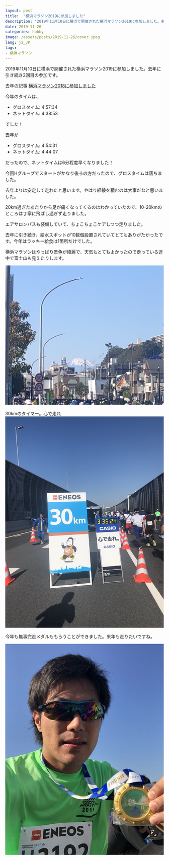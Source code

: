```yaml
---
layout: post
title:  "横浜マラソン2019に参加しました"
description: "2019年11月10日に横浜で開催された横浜マラソン2019に参加しました。去年に引き続き2回目の参加です。"
date: 2019-11-26
categories: hobby
image: /assets/posts/2019-11-26/cover.jpeg
lang: ja_JP
tags:
- 横浜マラソン
---
```


2019年11月10日に横浜で開催された横浜マラソン2019に参加しました。去年に引き続き2回目の参加です。

去年の記事 [横浜マラソン2018に参加しました](https://masamichi.me/hobby/2018/11/07/yokohama-marathon-2018.html)

今年のタイムは、

- グロスタイム: 4:57:34
- ネットタイム: 4:38:53

でした！

去年が

- グロスタイム: 4:54:31
- ネットタイム: 4:44:07

だったので、ネットタイムは6分程度早くなりました！

今回Hグループでスタートがかなり後ろの方だったので、グロスタイムは落ちました。

去年よりは安定して走れたと思います。やはり経験を積むのは大事だなと思いました。

20km過ぎたあたりから足が痛くなってくるのはわかっていたので、10-20kmのところは丁寧に飛ばし過ぎず走りました。

エアサロンパスも装備していて、ちょこちょこケアしつつ走りました。

去年に引き続き、給水スポットが10数個設置されていてとてもありがたかったです。今年はラッキー給食は1箇所だけでした。

横浜マラソンはやっぱり景色が綺麗で、天気もとてもよかったので走っている途中で富士山も見えたりします。

![横浜マラソンの富士山](/assets/posts/2019-11-26/fujisan.jpeg "横浜マラソンの富士山")

30kmのタイマー。心で走れ
![30km](/assets/posts/2019-11-26/30km.jpeg "30km")


今年も無事完走メダルももらうことができました。来年も走りたいですね。

![横浜マラソン](/assets/posts/2019-11-26/goal.jpeg "横浜マラソン")